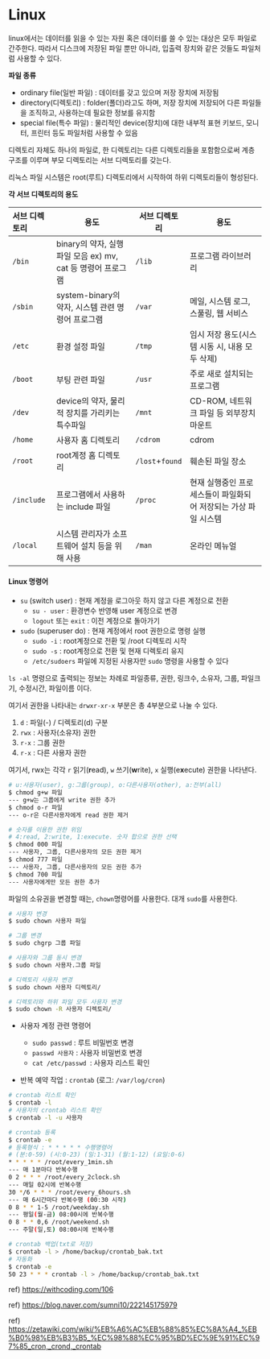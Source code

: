 # Linux



linux에서는 데이터를 읽을 수 있는 자원 혹은 데이터를 쓸 수 있는 대상은 모두 파일로 간주한다. 따라서 디스크에 저장된 파일 뿐만 아니라, 입출력 장치와 같은 것들도 파일처럼 사용할 수 있다.



**파일 종류**

* ordinary file(일반 파일) : 데이터를 갖고 있으며 저장 장치에 저장됨
* directory(디렉토리) : folder(폴더)라고도 하며, 저장 장치에 저장되어 다른 파일들을 조직하고, 사용하는데 필요한 정보를 유지함
* special file(특수 파일) : 물리적인 device(장치)에 대한 내부적 표현 키보드, 모니터, 프린터 등도 파일처럼 사용할 수 있음



디렉토리 자체도 하나의 파일로, 한 디렉토리는 다른 디렉토리들을 포함함으로써 계층 구조를 이루며 부모 디렉토리는 서브 디렉토리를 갖는다.

리눅스 파일 시스템은 root(루트) 디렉토리에서 시작하여 하위 디렉토리들이 형성된다.



**각  서브 디렉토리의 용도**

| 서브 디렉토리 | 용도                                                        | 서브 디렉토리   | 용도                                                         |
| :------------ | ----------------------------------------------------------- | --------------- | ------------------------------------------------------------ |
| `/bin`        | binary의 약자, 실행파일 모음 ex) mv, cat 등 명령어 프로그램 | `/lib`          | 프로그램 라이브러리                                          |
| `/sbin`       | system-binary의 약자, 시스템 관련 명령어 프로그램           | `/var`          | 메일, 시스템 로그, 스풀링, 웹 서비스                         |
| `/etc`        | 환경 설정 파일                                              | `/tmp`          | 임시 저장 용도(시스템 시동 시, 내용 모두 삭제)               |
| `/boot`       | 부팅 관련 파일                                              | `/usr`          | 주로 새로 설치되는 프로그램                                  |
| `/dev`        | device의 약자, 물리적 장치를 가리키는 특수파일              | `/mnt`          | CD-ROM, 네트워크 파일 등 외부장치 마운트                     |
| `/home`       | 사용자 홈 디렉토리                                          | `/cdrom`        | cdrom                                                        |
| `/root`       | root계정 홈 디렉토리                                        | `/lost`+`found` | 훼손된 파일 장소                                             |
| `/include`    | 프로그램에서 사용하는 include 파일                          | `/proc`         | 현재 실행중인 프로세스들이 파일화되어 저장되는 가상 파일 시스템 |
| `/local`      | 시스템 관리자가 소프트웨어 설치 등을 위해 사용              | `/man`          | 온라인 메뉴얼                                                |





#### Linux 명령어

* `su` (switch user) : 현재 계정을 로그아웃 하지 않고 다른 계정으로 전환
  * `su - user` : 환경변수 반영해 user 계정으로 변경
  * `logout` 또는 `exit` : 이전 계정으로 돌아가기
* `sudo` (superuser do) : 현재 계정에서 root 권한으로 명령 실행
  * `sudo -i` : root계정으로 전환 및 /root 디렉토리 시작
  * `sudo -s` : root계정으로 전환 및 현재 디렉토리 유지
  * `/etc/sudoers` 파일에 지정된 사용자만 `sudo` 명령을 사용할 수 있다



`ls -al` 명령으로 출력되는 정보는 차례로 파일종류, 권한, 링크수, 소유자, 그룹, 파일크기, 수정시간, 파일이름 이다.

여기서 권한을 나타내는 `drwxr-xr-x` 부분은 총 4부분으로 나눌 수 있다.

1. `d` : 파일(-) / 디렉토리(d) 구분
2. `rwx` : 사용자(소유자) 권한
3. `r-x` : 그룹 권한
4. `r-x` : 다른 사용자 권한

여기서, rwx는 각각 `r` 읽기(**r**ead), `w` 쓰기(**w**rite), `x` 실행(e**x**ecute) 권한을 나타낸다.

```bash
# u:사용자(user), g:그룹(group), o:다른사용자(other), a:전부(all)
$ chmod g+w 파일
--- g+w는 그룹에게 write 권한 추가
$ chmod o-r 파일
--- o-r은 다른사용자에게 read 권한 제거

# 숫자를 이용한 권한 위임
# 4:read, 2:write, 1:execute. 숫자 합으로 권한 선택
$ chmod 000 파일
--- 사용자, 그룹, 다른사용자의 모든 권한 제거
$ chmod 777 파일
--- 사용자, 그룹, 다른사용자의 모든 권한 추가
$ chmod 700 파일
--- 사용자에게만 모든 권한 추가
```



파일의 소유권을 변경할 때는, `chown`명령어를 사용한다. 대개 `sudo`를 사용한다.

```bash
# 사용자 변경
$ sudo chown 사용자 파일

# 그룹 변경
$ sudo chgrp 그룹 파일

# 사용자와 그룹 동시 변경
$ sudo chown 사용자.그룹 파일

# 디렉토리 사용자 변경
$ sudo chown 사용자 디렉토리/

# 디렉토리와 하위 파일 모두 사용자 변경
$ sudo chown -R 사용자 디렉토리/
```



* 사용자 계정 관련 명령어
  * `sudo passwd` : 루트 비밀번호 변경
  * `passwd 사용자` : 사용자 비밀번호 변경
  * `cat /etc/passwd `: 사용자 리스트 확인



* 반복 예약 작업 : `crontab` (로그: `/var/log/cron`)

```bash
# crontab 리스트 확인
$ crontab -l
# 사용자의 crontab 리스트 확인 
$ crontab -l -u 사용자

# crontab 등록
$ crontab -e
# 등록형식 : * * * * * 수행명령어
# (분:0-59) (시:0-23) (일:1-31) (월:1-12) (요일:0-6)
* * * * * /root/every_1min.sh
--- 매 1분마다 반복수행
0 2 * * * /root/every_2clock.sh
--- 매일 02시에 반복수행
30 */6 * * * /root/every_6hours.sh
--- 매 6시간마다 반복수행 (00:30 시작)
0 8 * * 1-5 /root/weekday.sh
--- 평일(월-금) 08:00시에 반복수행
0 8 * * 0,6 /root/weekend.sh
--- 주말(일,토) 08:00시에 반복수행

# crontab 백업(txt로 저장)
$ crontab -l > /home/backup/crontab_bak.txt
# 자동화
$ crontab -e
50 23 * * * crontab -l > /home/backup/crontab_bak.txt
```













ref) https://withcoding.com/106

ref) https://blog.naver.com/sumni10/222145175979

ref) https://zetawiki.com/wiki/%EB%A6%AC%EB%88%85%EC%8A%A4_%EB%B0%98%EB%B3%B5_%EC%98%88%EC%95%BD%EC%9E%91%EC%97%85_cron,_crond,_crontab

















































































